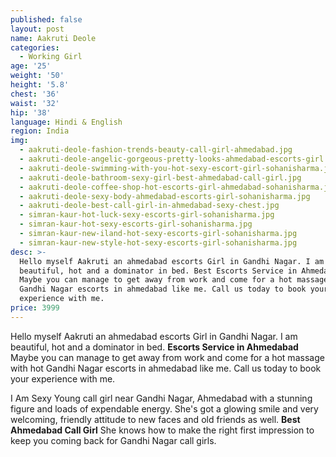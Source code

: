 ```yaml
---
published: false
layout: post
name: Aakruti Deole
categories:
  - Working Girl
age: '25'
weight: '50'
height: '5.8'
chest: '36'
waist: '32'
hip: '38'
language: Hindi & English
region: India
img:
  - aakruti-deole-fashion-trends-beauty-call-girl-ahmedabad.jpg
  - aakruti-deole-angelic-gorgeous-pretty-looks-ahmedabad-escorts-girl.jpg
  - aakruti-deole-swimming-with-you-hot-sexy-escort-girl-sohanisharma.jpg
  - aakruti-deole-bathroom-sexy-girl-best-ahmedabad-call-girl.jpg
  - aakruti-deole-coffee-shop-hot-escorts-girl-ahmedabad-sohanisharma.jpg
  - aakruti-deole-sexy-body-ahmedabad-escorts-girl-sohanisharma.jpg
  - aakruti-deole-best-call-girl-in-ahmedabad-sexy-chest.jpg
  - simran-kaur-hot-luck-sexy-escorts-girl-sohanisharma.jpg
  - simran-kaur-hot-sexy-escorts-girl-sohanisharma.jpg
  - simran-kaur-new-iland-hot-sexy-escorts-girl-sohanisharma.jpg
  - simran-kaur-new-style-hot-sexy-escorts-girl-sohanisharma.jpg
desc: >-
  Hello myself Aakruti an ahmedabad escorts Girl in Gandhi Nagar. I am
  beautiful, hot and a dominator in bed. Best Escorts Service in Ahmedabad.
  Maybe you can manage to get away from work and come for a hot massage with hot
  Gandhi Nagar escorts in ahmedabad like me. Call us today to book your
  experience with me.
price: 3999
---
```

Hello myself Aakruti an ahmedabad escorts Girl in Gandhi Nagar. I am beautiful, hot and a dominator in bed. **Escorts Service in Ahmedabad** Maybe you can manage to get away from work and come for a hot massage with hot Gandhi Nagar escorts in ahmedabad like me. Call us today to book your experience with me.

I Am Sexy Young call girl near Gandhi Nagar, Ahmedabad with a stunning figure and loads of expendable energy. She's got a glowing smile and very welcoming, friendly attitude to new faces and old friends as well. **Best Ahmedabad Call Girl** She knows how to make the right first impression to keep you coming back for Gandhi Nagar call girls.
